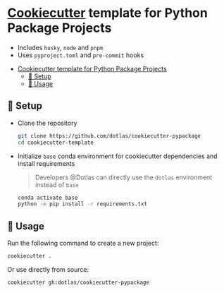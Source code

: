 # [Cookiecutter](https://github.com/cookiecutter/cookiecutter/) template for Python Package Projects

* Includes `husky`, `node` and `pnpm`
* Uses `pyproject.toml` and `pre-commit` hooks

- [Cookiecutter template for Python Package Projects](#cookiecutter-template-for-python-package-projects)
  - [🍪 Setup](#-setup)
  - [🧰 Usage](#-usage)

## 🍪 Setup

- Clone the repository

  ```bash
  git clone https://github.com/dotlas/cookiecutter-pypackage
  cd cookiecutter-template
  ```

- Initialize `base` conda environment for cookiecutter dependencies and install requirements

  > Developers @Dotlas can directly use the `dotlas` environment instead of `base`

  ```bash
  conda activate base
  python -m pip install -r requirements.txt
  ```

## 🧰 Usage

Run the following command to create a new project:

```bash
cookiecutter .
```

Or use directly from source:
```bash
cookiecutter gh:dotlas/cookiecutter-pypackage
```
